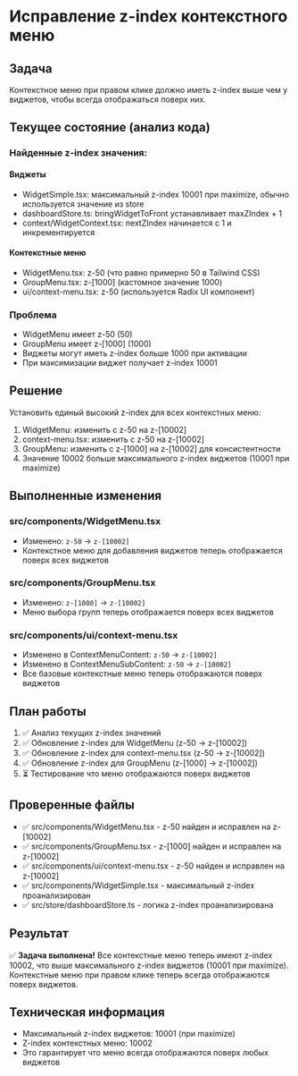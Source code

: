 # Исправление z-index контекстного меню

## Задача
Контекстное меню при правом клике должно иметь z-index выше чем у виджетов, чтобы всегда отображаться поверх них.

## Текущее состояние (анализ кода)

### Найденные z-index значения:

#### Виджеты
- WidgetSimple.tsx: максимальный z-index 10001 при maximize, обычно используется значение из store
- dashboardStore.ts: bringWidgetToFront устанавливает maxZIndex + 1
- context/WidgetContext.tsx: nextZIndex начинается с 1 и инкрементируется

#### Контекстные меню
- WidgetMenu.tsx: z-50 (что равно примерно 50 в Tailwind CSS)
- GroupMenu.tsx: z-[1000] (кастомное значение 1000)
- ui/context-menu.tsx: z-50 (используется Radix UI компонент)

### Проблема
- WidgetMenu имеет z-50 (50)
- GroupMenu имеет z-[1000] (1000) 
- Виджеты могут иметь z-index больше 1000 при активации
- При максимизации виджет получает z-index 10001

## Решение
Установить единый высокий z-index для всех контекстных меню:

1. WidgetMenu: изменить с z-50 на z-[10002]
2. context-menu.tsx: изменить с z-50 на z-[10002] 
3. GroupMenu: изменить с z-[1000] на z-[10002] для консистентности
4. Значение 10002 больше максимального z-index виджетов (10001 при maximize)

## Выполненные изменения

### src/components/WidgetMenu.tsx
- Изменено: `z-50` → `z-[10002]`
- Контекстное меню для добавления виджетов теперь отображается поверх всех виджетов

### src/components/GroupMenu.tsx  
- Изменено: `z-[1000]` → `z-[10002]`
- Меню выбора групп теперь отображается поверх всех виджетов

### src/components/ui/context-menu.tsx
- Изменено в ContextMenuContent: `z-50` → `z-[10002]`
- Изменено в ContextMenuSubContent: `z-50` → `z-[10002]`
- Все базовые контекстные меню теперь отображаются поверх виджетов

## План работы
1. ✅ Анализ текущих z-index значений 
2. ✅ Обновление z-index для WidgetMenu (z-50 → z-[10002])
3. ✅ Обновление z-index для context-menu.tsx (z-50 → z-[10002])
4. ✅ Обновление z-index для GroupMenu (z-[1000] → z-[10002])
5. ⏳ Тестирование что меню отображаются поверх виджетов

## Проверенные файлы
- ✅ src/components/WidgetMenu.tsx - z-50 найден и исправлен на z-[10002]
- ✅ src/components/GroupMenu.tsx - z-[1000] найден и исправлен на z-[10002]
- ✅ src/components/ui/context-menu.tsx - z-50 найден и исправлен на z-[10002]
- ✅ src/components/WidgetSimple.tsx - максимальный z-index проанализирован
- ✅ src/store/dashboardStore.ts - логика z-index проанализирована

## Результат
✅ **Задача выполнена!** Все контекстные меню теперь имеют z-index 10002, что выше максимального z-index виджетов (10001 при maximize). Контекстные меню при правом клике теперь всегда отображаются поверх виджетов.

## Техническая информация
- Максимальный z-index виджетов: 10001 (при maximize)
- Z-index контекстных меню: 10002
- Это гарантирует что меню всегда отображаются поверх любых виджетов 